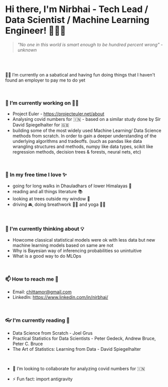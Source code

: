 <!--
**Nirbhai/Nirbhai** is a ✨ _special_ ✨ repository because its `README.md` (this file) appears on your GitHub profile.

Here are some ideas to get you started:

- 🔭 I’m currently working on ...
- 🌱 I’m currently learning ...
- 👯 I’m looking to collaborate on ...
- 🤔 I’m looking for help with ...
- 💬 Ask me about ...
- 📫 How to reach me: ...
- 😄 Pronouns: ...
- ⚡ Fun fact: ...
-->

# Hi there, I'm Nirbhai - Tech Lead / Data Scientist / Machine Learning Engineer! 👨🏻‍💻
> _"No one in this world is smart enough to be hundred percent wrong" - unknown_

<br />
<br />

🤸‍♂️ I’m currently on a sabatical and having fun doing things that I haven't found an employer to pay me to do yet

<br />

### 🔭 I’m currently working on ☝🏻 
  * Project Euler - https://projecteuler.net/about
  * Analysing covid numbers for 🇮🇳 - based on a similar study done by Sir David Spiegelhalter for 🇬🇧
  * building some of the most widely used Machine Learning/ Data Science methods from scratch. In order to gain a deeper understanding of the underlying algorithms and tradeoffs. (such as pandas like data wrangling structures and methods, numpy like data types, scikit like regression methods, decision trees & forests, neural nets, etc)

<br />

### 🌱 In my free time I love ✨
  * going for long walks in Dhauladhars of lower Himalayas 🚶  
  * reading and all things literature 📚
  * looking at trees outside my window 🌲
  * driving 🚘, doing breathwork 😮‍💨 and yoga 🧘‍♂️

<br />

### 🤔 I'm currently thinking about 💡
  * Howcome classical statistical models were ok with less data but new machine learning models based on same are not
  * Why is Bayesian way of inferencing probabilities so unintuitive
  * What is a good way to do MLOps

<br />

### 📫 How to reach me 💬 
  * Email: chittamor@gmail.com
  * LinkedIn: https://www.linkedin.com/in/nirbhai/

<br />

### 👓 I'm currently reading 📖
  * Data Science from Scratch - Joel Grus
  * Practical Statistics for Data Scientists - Peter Gedeck, Andrew Bruce, Peter C. Bruce
  * The Art of Statistics: Learning from Data - David Spiegelhalter

<br />

- 👯 I’m looking to collaborate for analyzing covid numbers for 🇮🇳

- ⚡ Fun fact: import antigravity
